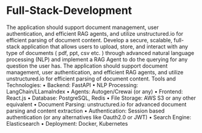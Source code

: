 # Full-Stack-Development
The application should support document management, user authentication, and efficient RAG agents, and utilize unstructured.io for efficient parsing of document content.
Develop a secure, scalable, full-stack application that allows users to upload, store, and interact with any type of documents ( pdf, ppt, csv etc. ) through advanced natural language processing (NLP) and implement a RAG Agent to do the querying for any question the user has. The application should support document management, user authentication, and efficient RAG agents, and utilize unstructured.io for efficient parsing of document content.
Tools and Technologies:
•	Backend: FastAPI
•	NLP Processing: LangChain/LLamaIndex 
•	Agents: Autogen/Crewai (or any)
•	Frontend: React.js
•	Database: PostgreSQL, Redis
•	File Storage: AWS S3 or any other equivalent
•	Document Parsing: unstructured.io for advanced document parsing and content extraction
•	Authentication: Session based authentication (or any alternatives like Oauth2.0 or JWT)
•	Search Engine: Elasticsearch
•	Deployment: Docker, Kubernetes

